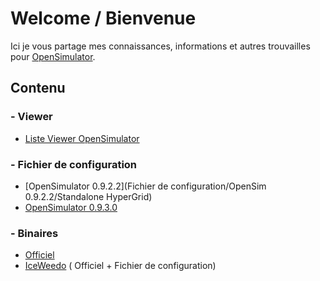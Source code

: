 # Welcome / Bienvenue

Ici je vous partage mes connaissances, informations et autres trouvailles pour [OpenSimulator](http://opensimulator.org/).

## Contenu

### - Viewer

  * [Liste Viewer OpenSimulator](VIEWER.md)

### - Fichier de configuration

  * [OpenSimulator 0.9.2.2](Fichier de configuration/OpenSim 0.9.2.2/Standalone HyperGrid)
  * [OpenSimulator 0.9.3.0](Config/0.9.3.0)

### - Binaires

 * [Officiel](Binaires/Officiel)
 * [IceWeedo](Binaires/IceWeedo) ( Officiel + Fichier de configuration)
